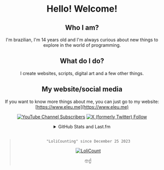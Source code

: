 <div align="center">
  
  # Hello! Welcome!
  
  ## Who I am?
  I'm brazilian, I'm 14 years old and I'm always curious about new things to explore in the world of programming.

  ## What do I do?
  I create websites, scripts, digital art and a few other things.

  ## My website/social media
  If you want to know more things about me, you can just go to my website: [https://www.eleu.me](https://www.eleu.me)
  
  
  [![YouTube Channel Subscribers](https://img.shields.io/youtube/channel/subscribers/UCTRoy3MnTQAT0aT84KbUZ4Q)](https://www.youtube.com/channel/UCTRoy3MnTQAT0aT84KbUZ4Q?sub_confirmation=1) [![X (formerly Twitter) Follow](https://img.shields.io/twitter/follow/lucmsilvagg)](https://twitter.com/intent/follow?screen_name=lucmsilvagg)
  <details>
    <summary>GitHub Stats and Last.fm</summary>
<br>

[![GitHub stats](https://github-readme-stats.vercel.app/api?username=lucmsilva651&theme=dracula&disable_animations=true&rank_icon=github&hide=prs,contribs&include_all_commits=true&show_icons=true&hide_border=true)](#)

[![GitHub Streak](https://streak-stats.demolab.com/?user=lucmsilva651&theme=dracula&hide_border=true)](#)

[![Top Langs](https://github-readme-stats.vercel.app/api/top-langs/?username=lucmsilva651&disable_animations=true&theme=dracula&hide=scss,less&hide_border=true&layout=donut)](#)

[![My Last.fm](https://lastfm-recently-played.vercel.app/api?user=lucmsilva&bg_color=282a36)](https://www.last.fm/user/lucmsilva)

  </details>
  
  <br>

  > ``"LoliCounting" since December 25 2023``
  > 
  > [![LoliCount](https://count.getloli.com/get/@lucmsilva?theme=rule34)](http://gg.gg/1909vm)
  > 
  > 🤓☝️

</div>
